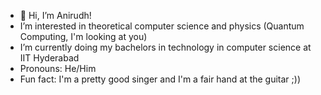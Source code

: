 - 👋 Hi, I’m Anirudh!
-  I’m interested in theoretical computer science and physics (Quantum Computing, I'm looking at you)
-  I’m currently doing my bachelors in technology in computer science at IIT Hyderabad
-  Pronouns: He/Him
-  Fun fact: I'm a pretty good singer and I'm a fair hand at the guitar ;))


<!---
AS-28980/AS-28980 is a ✨ special ✨ repository because its `README.md` (this file) appears on your GitHub profile.
You can click the Preview link to take a look at your changes.
--->
